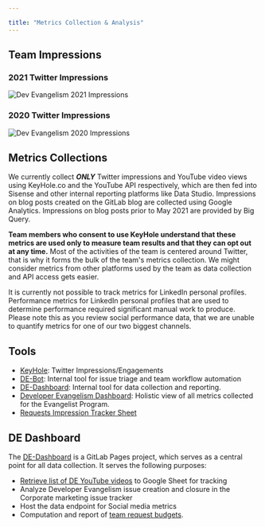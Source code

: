 ```yaml
---

title: "Metrics Collection & Analysis"
---
```









## Team Impressions

### 2021 Twitter Impressions

![Dev Evangelism 2021 Impressions](https://europe-west1-group-community-a29572.cloudfunctions.net/getKeyHoleData?grouping=group&grouping_data=de&datatype=impressions&year=2021&month=all&network=twitter&response_type=chart&chart_type=bar "Dev Evangelism 2021 Impressions")

### 2020 Twitter Impressions

![Dev Evangelism 2020 Impressions](https://europe-west1-group-community-a29572.cloudfunctions.net/getKeyHoleData?grouping=group&grouping_data=de&datatype=impressions&year=2020&month=all&network=twitter&response_type=chart&chart_type=bar "Dev Evangelism 2020 Impressions")


## Metrics Collections    

We currently collect ***ONLY*** Twitter impressions and YouTube video views using KeyHole.co and the YouTube API respectively, which are then fed into Sisense and other internal reporting platforms like Data Studio. Impressions on blog posts created on the GitLab blog are collected using Google Analytics. Impressions on blog posts prior to May 2021 are provided by Big Query. 

**Team members who consent to use KeyHole understand that these metrics are used only to measure team results and that they can opt out at any time.** Most of the activities of the team is centered around Twitter, that is why it forms the bulk of the team's metrics collection. We might consider metrics from other platforms used by the team as data collection and API access gets easier.

It is currently not possible to track metrics for LinkedIn personal profiles. Performance metrics for LinkedIn personal profiles that are used to determine performance required significant manual work to produce. Please note this as you review social performance data, that we are unable to quantify metrics for one of our two biggest channels.

## Tools

- [KeyHole](https://about.gitlab.com/handbook/marketing/developer-relations/developer-evangelism/tools/keyhole/): Twitter Impressions/Engagements 
- [DE-Bot](https://gitlab.com/gitlab-com/marketing/corporate_marketing/developer-evangelism/code/de-bot):  Internal tool for issue triage and team workflow automation
- [DE-Dashboard](https://gitlab.com/gitlab-com/marketing/corporate_marketing/developer-evangelism/code/de-dashboard/): Internal tool for data collection and reporting.
- [Developer Evangelism Dashboard](https://datastudio.google.com/u/0/reporting/4cd1e6a9-23f2-4de1-b8fa-29e42cb646c1/page/YsgmB): Holistic view of all metrics collected for the Evangelist Program.
- [Requests Impression Tracker Sheet](https://docs.google.com/spreadsheets/d/10E_TagnV6xgjHorWPTpMnO1Qk33lPR9HkGHOJfa0ENM/edit#gid=1283634798)


## DE Dashboard

The [DE-Dashboard](https://gitlab.com/gitlab-com/marketing/corporate_marketing/developer-evangelism/code/de-dashboard/) is a GitLab Pages project, which serves as a central point for all data collection. It serves the following purposes:
  - [Retrieve list of DE YouTube videos](https://gitlab.com/gitlab-com/marketing/corporate_marketing/developer-evangelism/code/de-dashboard/-/blob/master/youtube.rb) to Google Sheet for tracking
  - Analyze Developer Evangelism issue creation and closure in the Corporate marketing issue tracker
  - Host the data endpoint for Social media metrics
  - Computation and report of [team request budgets](https://about.gitlab.com/handbook/marketing/developer-relations/developer-evangelism/). 
